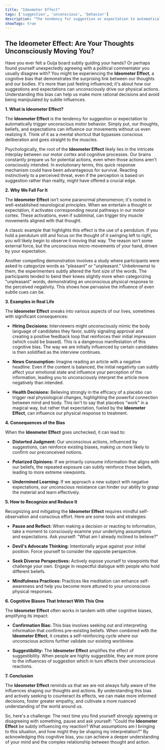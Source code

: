 ```yaml
---
title: "Ideometer Effect"
tags: ['suggestion', 'unconscious', 'behavior']
description: "The tendency for suggestion or expectation to automatically trigger unconscious motor behavior."
showTags: true
---
```


## The Ideometer Effect: Are Your Thoughts Unconsciously Moving You?

Have you ever felt a Ouija board subtly guiding your hands? Or perhaps found yourself unexpectedly agreeing with a political commentator you usually disagree with? You might be experiencing the **Ideometer Effect**, a cognitive bias that demonstrates the surprising link between our thoughts and our bodies. It's more than just feeling influenced; it's about how our suggestions and expectations can unconsciously drive our physical actions. Understanding this bias can help us make more rational decisions and avoid being manipulated by subtle influences.

**1. What is Ideometer Effect?**

The **Ideometer Effect** is the tendency for suggestion or expectation to automatically trigger unconscious motor behavior. Simply put, our thoughts, beliefs, and expectations can influence our movements without us even realizing it. Think of it as a mental shortcut that bypasses conscious deliberation and goes straight to the muscles.

Psychologically, the root of the **Ideometer Effect** likely lies in the intricate interplay between our motor cortex and cognitive processes. Our brains constantly prepare us for potential actions, even when those actions aren't consciously intended. In evolutionary terms, this quick response mechanism could have been advantageous for survival. Reacting instinctively to a perceived threat, even if the perception is based on suggestion rather than reality, might have offered a crucial edge.

**2. Why We Fall For It**

The **Ideometer Effect** isn’t some paranormal phenomenon; it's rooted in well-established neurological principles. When we entertain a thought or expectation, it activates corresponding neural pathways in our motor cortex. These activations, even if subliminal, can trigger tiny muscle movements aligned with that thought.

A classic example that highlights this effect is the use of a pendulum. If you hold a pendulum still and focus on the thought of it swinging left to right, you will likely begin to observe it moving that way. The reason isn’t some external force, but the unconscious micro-movements of your hand, driven by your expectation.

Another compelling demonstration involves a study where participants were asked to categorize words as "pleasant" or "unpleasant." Unbeknownst to them, the experimenters subtly altered the font size of the words. The participants tended to bend their knees slightly more when categorizing "unpleasant" words, demonstrating an unconscious physical response to the perceived negativity. This shows how pervasive the influence of even subtle cues can be.

**3. Examples in Real Life**

The **Ideometer Effect** sneaks into various aspects of our lives, sometimes with significant consequences:

*   **Hiring Decisions:** Interviewers might unconsciously mimic the body language of candidates they favor, subtly signaling approval and creating a positive feedback loop that reinforces their initial impression (which could be biased). This is a dangerous manifestation of this cognitive bias. The way we are initially influenced by certain candidates is then solidified as the interview continues.

*   **News Consumption:** Imagine reading an article with a negative headline. Even if the content is balanced, the initial negativity can subtly affect your emotional state and influence your perception of the information, leading you to unconsciously interpret the article more negatively than intended.

*   **Health Decisions:** Believing strongly in the efficacy of a placebo can trigger real physiological changes, highlighting the powerful connection between mind and body. This isn't to say that placebos "work" in a magical way, but rather that expectation, fueled by the **Ideometer Effect**, can influence our physical response to treatment.

**4. Consequences of the Bias**

When the **Ideometer Effect** goes unchecked, it can lead to:

*   **Distorted Judgment:** Our unconscious actions, influenced by suggestions, can reinforce existing biases, making us more likely to confirm our preconceived notions.

*   **Polarized Opinions:** If we primarily consume information that aligns with our beliefs, the repeated exposure can subtly reinforce those beliefs, leading to more extreme viewpoints.

*   **Undermined Learning:** If we approach a new subject with negative expectations, our unconscious resistance can hinder our ability to grasp the material and learn effectively.

**5. How to Recognize and Reduce It**

Recognizing and mitigating the **Ideometer Effect** requires mindful self-observation and conscious effort. Here are some tools and strategies:

*   **Pause and Reflect:** When making a decision or reacting to information, take a moment to consciously examine your underlying assumptions and expectations. Ask yourself: "What am I already inclined to believe?"

*   **Devil's Advocate Thinking:** Intentionally argue against your initial position. Force yourself to consider the opposite perspective.

*   **Seek Diverse Perspectives:** Actively expose yourself to viewpoints that challenge your own. Engage in respectful dialogue with people who hold different beliefs.

*   **Mindfulness Practices:** Practices like meditation can enhance self-awareness and help you become more attuned to your unconscious physical responses.

**6. Cognitive Biases That Interact With This One**

The **Ideometer Effect** often works in tandem with other cognitive biases, amplifying its impact:

*   **Confirmation Bias:** This bias involves seeking out and interpreting information that confirms pre-existing beliefs. When combined with the **Ideometer Effect**, it creates a self-reinforcing cycle where our unconscious actions further validate our existing worldview.

*   **Suggestibility:** The **Ideometer Effect** amplifies the effect of suggestibility. When people are highly suggestible, they are more prone to the influences of suggestion which in turn affects their unconscious reactions.

**7. Conclusion**

The **Ideometer Effect** reminds us that we are not always fully aware of the influences shaping our thoughts and actions. By understanding this bias and actively seeking to counteract its effects, we can make more informed decisions, foster greater empathy, and cultivate a more nuanced understanding of the world around us.

So, here's a challenge: The next time you find yourself strongly agreeing or disagreeing with something, pause and ask yourself: "Could the **Ideometer Effect** be subtly influencing my reaction? What assumptions am I bringing to this situation, and how might they be shaping my interpretation?" By acknowledging this cognitive bias, you can achieve a deeper understanding of your mind and the complex relationship between thought and action.

